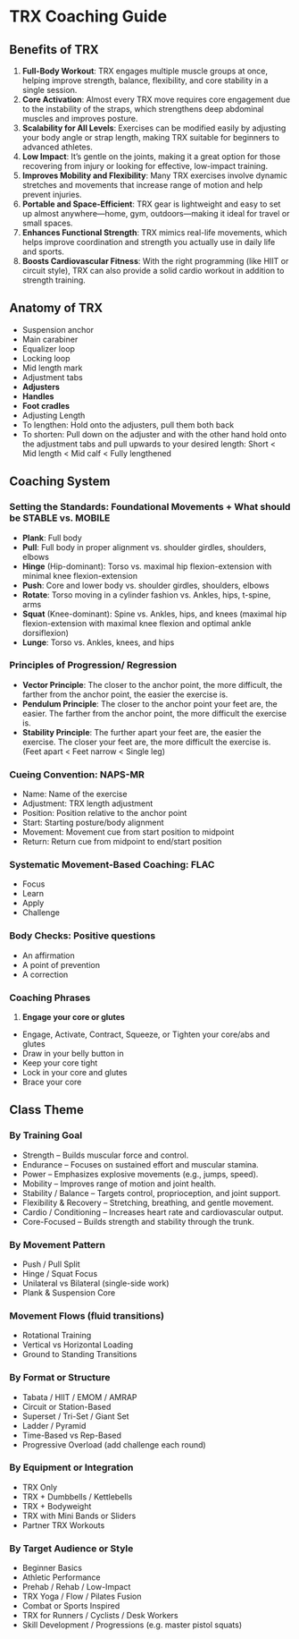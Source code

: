 # TRX Coaching Guide

## Benefits of TRX
1. **Full-Body Workout**: TRX engages multiple muscle groups at once, helping improve strength, balance, flexibility, and core stability in a single session.
2. **Core Activation**: Almost every TRX move requires core engagement due to the instability of the straps, which strengthens deep abdominal muscles and improves posture.
3. **Scalability for All Levels**: Exercises can be modified easily by adjusting your body angle or strap length, making TRX suitable for beginners to advanced athletes.
4. **Low Impact**: It’s gentle on the joints, making it a great option for those recovering from injury or looking for effective, low-impact training.
5. **Improves Mobility and Flexibility**: Many TRX exercises involve dynamic stretches and movements that increase range of motion and help prevent injuries.
6. **Portable and Space-Efficient**: TRX gear is lightweight and easy to set up almost anywhere—home, gym, outdoors—making it ideal for travel or small spaces.
7. **Enhances Functional Strength**: TRX mimics real-life movements, which helps improve coordination and strength you actually use in daily life and sports.
8. **Boosts Cardiovascular Fitness**: With the right programming (like HIIT or circuit style), TRX can also provide a solid cardio workout in addition to strength training.

## Anatomy of TRX
- Suspension anchor
- Main carabiner
- Equalizer loop
- Locking loop
- Mid length mark
- Adjustment tabs
- **Adjusters**
- **Handles**
- **Foot cradles**
- Adjusting Length
- To lengthen: Hold onto the adjusters, pull them both back 
- To shorten: Pull down on the adjuster and with the other hand hold onto the adjustment tabs and pull upwards to your desired length: Short < Mid length < Mid calf < Fully lengthened

## Coaching System

### Setting the Standards: Foundational Movements + What should be **STABLE** vs. **MOBILE** 
- **Plank**: Full body
- **Pull**: Full body in proper alignment vs. shoulder girdles, shoulders, elbows
- **Hinge** (Hip-dominant): Torso vs. maximal hip flexion-extension with minimal knee flexion-extension
- **Push**: Core and lower body vs. shoulder girdles, shoulders, elbows
- **Rotate**: Torso moving in a cylinder fashion vs. Ankles, hips, t-spine, arms
- **Squat** (Knee-dominant): Spine vs. Ankles, hips, and knees (maximal hip flexion-extension with maximal knee flexion and optimal ankle dorsiflexion)
- **Lunge**: Torso vs. Ankles, knees, and hips

### Principles of Progression/ Regression
- **Vector Principle**: The closer to the anchor point, the more difficult, the farther from the anchor point, the easier the exercise is.
- **Pendulum Principle**: The closer to the anchor point your feet are, the easier. The farther from the anchor point, the more difficult the exercise is.
- **Stability Principle**: The further apart your feet are, the easier the exercise. The closer your feet are, the more difficult the exercise is. (Feet apart < Feet narrow < Single leg)

### Cueing Convention: **NAPS-MR**
- Name: Name of the exercise
- Adjustment: TRX length adjustment
- Position: Position relative to the anchor point
- Start: Starting posture/body alignment
- Movement: Movement cue from start position to midpoint
- Return: Return cue from midpoint to end/start position

### Systematic Movement-Based Coaching: **FLAC**
- Focus
- Learn
- Apply
- Challenge

### Body Checks: Positive questions
- An affirmation
- A point of prevention
- A correction

### Coaching Phrases
1. **Engage your core or glutes**
- Engage, Activate, Contract, Squeeze, or Tighten your core/abs and glutes
- Draw in your belly button in
- Keep your core tight
- Lock in your core and glutes
- Brace your core

## Class Theme

### By Training Goal
- Strength – Builds muscular force and control.
- Endurance – Focuses on sustained effort and muscular stamina.
- Power – Emphasizes explosive movements (e.g., jumps, speed).
- Mobility – Improves range of motion and joint health.
- Stability / Balance – Targets control, proprioception, and joint support.
- Flexibility & Recovery – Stretching, breathing, and gentle movement.
- Cardio / Conditioning – Increases heart rate and cardiovascular output.
- Core-Focused – Builds strength and stability through the trunk.

### By Movement Pattern
- Push / Pull Split
- Hinge / Squat Focus
- Unilateral vs Bilateral (single-side work)
- Plank & Suspension Core

### Movement Flows (fluid transitions)
- Rotational Training
- Vertical vs Horizontal Loading
- Ground to Standing Transitions

### By Format or Structure
- Tabata / HIIT / EMOM / AMRAP
- Circuit or Station-Based
- Superset / Tri-Set / Giant Set
- Ladder / Pyramid
- Time-Based vs Rep-Based
- Progressive Overload (add challenge each round)

### By Equipment or Integration
- TRX Only
- TRX + Dumbbells / Kettlebells
- TRX + Bodyweight
- TRX with Mini Bands or Sliders
- Partner TRX Workouts

### By Target Audience or Style
- Beginner Basics
- Athletic Performance
- Prehab / Rehab / Low-Impact
- TRX Yoga / Flow / Pilates Fusion
- Combat or Sports Inspired
- TRX for Runners / Cyclists / Desk Workers
- Skill Development / Progressions (e.g. master pistol squats)
